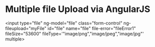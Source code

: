 # Multiple file Upload via AngularJS 

  &lt;input type="file" ng-model="file" class="form-control" ng-fileupload="myFile"  id="file"
         name="file" file-error="fileError1" fileSize="53600"
      fileType='"image/png","image/jpeg","image/jpg"' multiple&gt;
      
      
